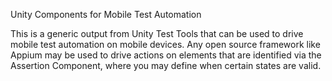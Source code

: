 Unity Components for Mobile Test Automation

This is a generic output from Unity Test Tools that can be used to drive mobile test automation on mobile devices. Any open source framework like Appium may be used to drive actions on elements that are identified via the Assertion Component, where you may define when certain states are valid. 
